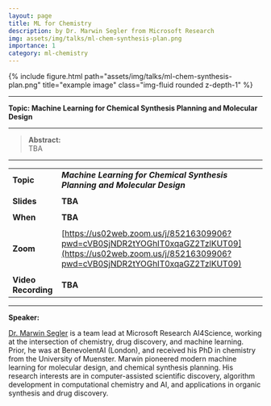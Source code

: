 ```yaml
---
layout: page
title: ML for Chemistry
description: by Dr. Marwin Segler from Microsoft Research
img: assets/img/talks/ml-chem-synthesis-plan.png
importance: 1
category: ml-chemistry
---
```




<div class="row">
    <div class="col-sm mt-3 mt-md-0">
        {% include figure.html path="assets/img/talks/ml-chem-synthesis-plan.png" title="example image" class="img-fluid rounded z-depth-1" %}
    </div>
</div>


<hr>

**Topic:   Machine Learning for Chemical Synthesis Planning and Molecular Design**


<hr>

> **Abstract:**  
> TBA

<hr>

|                     |                                                              |
| ------------------- | ------------------------------------------------------------ |
| **Topic**           | ***Machine Learning for Chemical Synthesis Planning and Molecular Design*** |
|                     |                                                              |
| **Slides**          | **TBA**                                                      |
|                     |                                                              |
| **When**            | **TBA**                                                      |
|                     |                                                              |
| **Zoom**            | [https://us02web.zoom.us/j/85216309906?pwd=cVB0SjNDR2tYOGhIT0xqaGZ2TzlKUT09](https://us02web.zoom.us/j/85216309906?pwd=cVB0SjNDR2tYOGhIT0xqaGZ2TzlKUT09) |
|                     |                                                              |
| **Video Recording** | **TBA**                                                      |

<hr>

**Speaker:**

[Dr. Marwin Segler](https://www.microsoft.com/en-us/research/people/marwinsegler/) is a team lead at Microsoft Research AI4Science, working at the intersection of chemistry, drug discovery, and machine learning. Prior, he was at BenevolentAI (London), and received his PhD in chemistry from the University of Muenster. Marwin pioneered modern machine learning for molecular design, and chemical synthesis planning. His research interests are in computer-assisted scientific discovery, algorithm development in computational chemistry and AI, and applications in organic synthesis and drug discovery.
